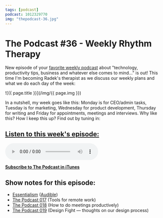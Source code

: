 ```yaml
---
tags: [podcast]
podcast: 1012329770
img: "thepodcast-36.jpg"
---
```


# The Podcast #36 - Weekly Rhythm Therapy

New episode of your [favorite weekly podcast][p] about "technology, productivity tips, business and whatever else comes to mind..." is out! This time I'm becoming Radek's therapist as we discuss our weekly plans and what we do each day of the week:

<!--More-->

![{{ page.title }}](/img/{{ page.img }})

In a nutshell, my week goes like this: Monday is for CEO/admin tasks, Tuesday is for marketing, Wednesday for product development, Thursday for writing and Friday for appointments, meetings and interviews. Why like this? How I keep this up? Find out by tuning in:

## [Listen to this week's episode:][e]

<audio controls>
<source src="https://files.nozbe.com/podcast/036.mp3" type="audio/mpeg">
</audio>

**[Subscribe to The Podcast in iTunes][i]**

## Show notes for this episode:

  * [Essentialism](http://www.amazon.com/Essentialism-The-Disciplined-Pursuit-Less/dp/0804137382) ([Audible](http://www.audible.com/pd/Self-Development/Essentialism-Audiobook/B00IWZ6XGA))
  * [The Podcast 017](http://thepodcast.fm/episodes/17) (Tools for remote work)
  * [The Podcast 018](http://thepodcast.fm/episodes/18) (How to do meetings productively)
  * [The Podcast 019](http://thepodcast.fm/19) (Design Fight — thoughts on our design process)

[e]: http://thepodcast.fm/episodes/36
[p]: https://michael.gratis/thepodcastfm
[n]: https://nozbe.com/?a=mike
[r]: https://michael.gratis/radex
[i]: https://michael.gratis/thepodcast